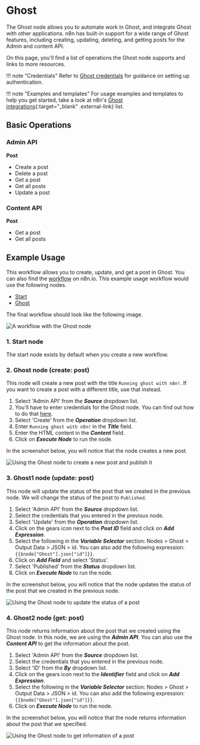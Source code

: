 # Ghost

The Ghost node allows you to automate work in Ghost, and integrate Ghost with other applications. n8n has built-in support for a wide range of Ghost features, including creating, updating, deleting, and getting posts for the Admin and content API. 

On this page, you'll find a list of operations the Ghost node supports and links to more resources.

!!! note "Credentials"
    Refer to [Ghost credentials](https://docs.n8n.io/integrations/builtin/credentials/ghost/) for guidance on setting up authentication. 

!!! note "Examples and templates"
    For usage examples and templates to help you get started, take a look at n8n's [Ghost integrations](https://n8n.io/integrations/ghost/){:target="_blank" .external-link} list.


## Basic Operations

### Admin API

**Post**
- Create a post
- Delete a post
- Get a post
- Get all posts
- Update a post


### Content API

**Post**
- Get a post
- Get all posts


## Example Usage

This workflow allows you to create, update, and get a post in Ghost. You can also find the [workflow](https://n8n.io/workflows/825) on n8n.io. This example usage workflow would use the following nodes.
- [Start](/integrations/builtin/core-nodes/n8n-nodes-base.start/)
- [Ghost]()

The final workflow should look like the following image.

![A workflow with the Ghost node](/_images/integrations/builtin/app-nodes/ghost/workflow.png)

### 1. Start node

The start node exists by default when you create a new workflow.

### 2. Ghost node (create: post)

This node will create a new post with the title `Running ghost with n8n!`. If you want to create a post with a different title, use that instead.

1. Select 'Admin API' from the ***Source*** dropdown list.
2. You'll have to enter credentials for the Ghost node. You can find out how to do that [here](/integrations/builtin/credentials/ghost/).
3. Select 'Create' from the ***Operation*** dropdown list.
4. Enter `Running ghost with n8n!` in the ***Title*** field.
5. Enter the HTML content in the ***Content*** field.
6. Click on ***Execute Node*** to run the node.

In the screenshot below, you will notice that the node creates a new post.

![Using the Ghost node to create a new post and publish it](/_images/integrations/builtin/app-nodes/ghost/ghost_node.png)

### 3. Ghost1 node (update: post)

This node will update the status of the post that we created in the previous node. We will change the status of the post to `Published`.

1. Select 'Admin API' from the ***Source*** dropdown list.
2. Select the credentials that you entered in the previous node.
2. Select 'Update' from the ***Operation*** dropdown list.
3. Click on the gears icon next to the ***Post ID*** field and click on ***Add Expression***.
4. Select the following in the ***Variable Selector*** section: Nodes > Ghost > Output Data > JSON > id. You can also add the following expression: `{{$node["Ghost"].json["id"]}}`.
5. Click on ***Add Field*** and select 'Status'.
6. Select 'Published' from the ***Status*** dropdown list.
7. Click on ***Execute Node*** to run the node.


In the screenshot below, you will notice that the node updates the status of the post that we created in the previous node.

![Using the Ghost node to update the status of a post](/_images/integrations/builtin/app-nodes/ghost/ghost1_node.png)

### 4. Ghost2 node (get: post)

This node returns information about the post that we created using the Ghost node. In this node, we are using the ***Admin API***. You can also use the ***Content API*** to get the information about the post.

1. Select 'Admin API' from the ***Source*** dropdown list.
2. Select the credentials that you entered in the previous node.
3. Select 'ID' from the ***By*** dropdown list.
4. Click on the gears icon next to the ***Identifier*** field and click on ***Add Expression***.
5. Select the following in the ***Variable Selector*** section: Nodes > Ghost > Output Data > JSON > id. You can also add the following expression: `{{$node["Ghost"].json["id"]}}`.
6. Click on ***Execute Node*** to run the node.


In the screenshot below, you will notice that the node returns information about the post that we specified.

![Using the Ghost node to get information of a post](/_images/integrations/builtin/app-nodes/ghost/ghost2_node.png)
